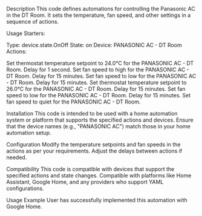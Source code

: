 Description
This code defines automations for controlling the Panasonic AC in the DT Room. It sets the temperature, fan speed, and other settings in a sequence of actions.

Usage
Starters:

Type: device.state.OnOff
State: on
Device: PANASONIC AC - DT Room
Actions:

Set thermostat temperature setpoint to 24.0°C for the PANASONIC AC - DT Room.
Delay for 1 second.
Set fan speed to high for the PANASONIC AC - DT Room.
Delay for 15 minutes.
Set fan speed to low for the PANASONIC AC - DT Room.
Delay for 15 minutes.
Set thermostat temperature setpoint to 26.0°C for the PANASONIC AC - DT Room.
Delay for 15 minutes.
Set fan speed to low for the PANASONIC AC - DT Room.
Delay for 15 minutes.
Set fan speed to quiet for the PANASONIC AC - DT Room.

Installation
This code is intended to be used with a home automation system or platform that supports the specified actions and devices.
Ensure that the device names (e.g., "PANASONIC AC") match those in your home automation setup.

Configuration
Modify the temperature setpoints and fan speeds in the actions as per your requirements.
Adjust the delays between actions if needed.

Compatibility
This code is compatible with devices that support the specified actions and state changes.
Compatible with platforms like Home Assistant, Google Home, and any providers who support YAML configurations.

Usage Example
User has successfully implemented this automation with Google Home.
